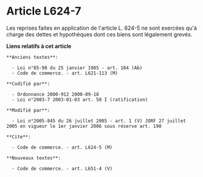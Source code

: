 # Article L624-7

Les reprises faites en application de l'article L. 624-5 ne sont exercées qu'à charge des dettes et hypothèques dont ces
biens sont légalement grevés.

**Liens relatifs à cet article**

	**Anciens textes**:

	  - Loi n°85-98 du 25 janvier 1985 - art. 184 (Ab)
	  - Code de commerce. - art. L621-113 (M)

	**Codifié par**:

	  - Ordonnance 2000-912 2000-09-18
	  - Loi n°2003-7 2003-01-03 art. 50 I (ratification)

	**Modifié par**:

	  - Loi n°2005-845 du 26 juillet 2005 - art. 1 (V) JORF 27 juillet 2005 en vigueur le 1er janvier 2006 sous réserve art. 190

	**Cite**:

	  - Code de commerce. - art. L624-5 (M)

	**Nouveaux textes**:

	  - Code de commerce. - art. L651-4 (V)
